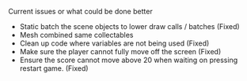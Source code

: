 Current issues or what could be done better<br />
* Static batch the scene objects to lower draw calls / batches (Fixed)<br />
* Mesh combined same collectables <br />
* Clean up code where variables are not being used (Fixed)<br />
* Make sure the player cannot fully move off the screen (Fixed)<br />
* Ensure the score cannot move above 20 when waiting on pressing restart game. (Fixed)<br />
